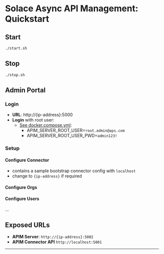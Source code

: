 # Solace Async API Management: Quickstart

## Start
````bash
./start.sh
````
## Stop
````bash
./stop.sh
````

## Admin Portal

### Login
* **URL**: http://{ip-address}:5000
* **Login** with root user:
  - [See docker.compose.yml](./docker.compose.yml):
    - APIM_SERVER_ROOT_USER=`root.admin@aps.com`
    - APIM_SERVER_ROOT_USER_PWD=`admin123!`

### Setup

#### Configure Connector
- contains a sample bootstrap connector config with `localhost`
- change to `{ip-address}` if required

#### Configure Orgs

#### Configure Users

...

## Exposed URLs

* **APIM Server**: ``http://{ip-address}:5002``
* **APIM Connector API** ``http://localhost:5001``

---
